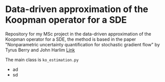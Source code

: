 # Data-driven approximation of the Koopman operator for a SDE
Repository for my MSc project in the data-driven approximation of the Koopman operator for a SDE, the method is based in the paper "Nonparametric uncertainty quantification for
stochastic gradient flow" by Tyrus Berry and John Harlim [Link](https://epubs.siam.org/doi/10.1137/14097940X)

The main class is `ko_estimation.py`
- ad 
- sd 
